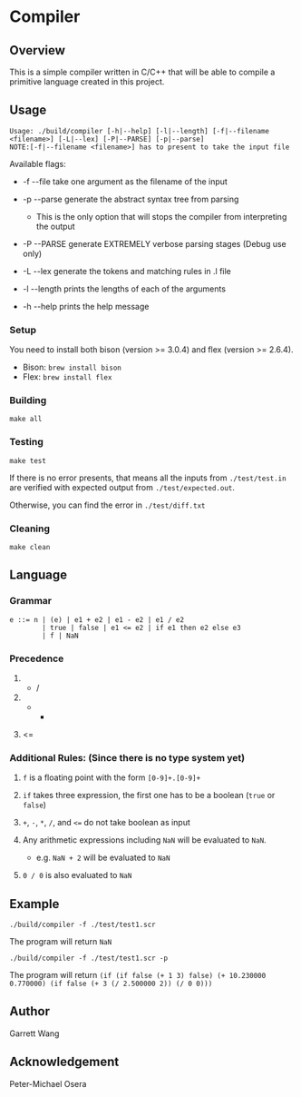 # Compiler

## Overview
This is a simple compiler written in C/C++ that will be able to compile a primitive language created in this project.

## Usage

```
Usage: ./build/compiler [-h|--help] [-l|--length] [-f|--filename <filename>] [-L|--lex] [-P|--PARSE] [-p|--parse]
NOTE:[-f|--filename <filename>] has to present to take the input file
```

Available flags:

* -f --file   take one argument as the filename of the input

* -p --parse   generate the abstract syntax tree from parsing

  - This is the only option that will stops the compiler from interpreting the output

* -P --PARSE   generate EXTREMELY verbose parsing stages (Debug use only)

* -L --lex   generate the tokens and matching rules in .l file

* -l --length   prints the lengths of each of the arguments

* -h --help   prints the help message

### Setup

You need to install both bison (version >= 3.0.4) and flex (version >= 2.6.4).

* Bison: `brew install bison`
* Flex: `brew install flex`

### Building
`make all`

### Testing
`make test`

If there is no error presents, that means all the inputs from `./test/test.in` are verified with expected output from `./test/expected.out`.

Otherwise, you can find the error in `./test/diff.txt`

### Cleaning
`make clean`

## Language

### Grammar

```
e ::= n | (e) | e1 + e2 | e1 - e2 | e1 / e2
        | true | false | e1 <= e2 | if e1 then e2 else e3
        | f | NaN
```

### Precedence

1. * /

2. + -

3. <=

### Additional Rules: (Since there is no type system yet)

1. `f` is a floating point with the form `[0-9]+.[0-9]+`

2. `if` takes three expression, the first one has to be a boolean (`true` or `false`)

3. `+`, `-`, `*`, `/`, and `<=` do not take boolean as input

4. Any arithmetic expressions including `NaN` will be evaluated to `NaN`.
   - e.g. `NaN + 2` will be evaluated to `NaN`

5. `0 / 0` is also evaluated to `NaN`

## Example

`./build/compiler -f ./test/test1.scr`

The program will return `NaN`

`./build/compiler -f ./test/test1.scr -p`

The program will return `(if (if false (+ 1 3) false) (+ 10.230000 0.770000) (if false (+ 3 (/ 2.500000 2)) (/ 0 0)))`

## Author
Garrett Wang

## Acknowledgement
Peter-Michael Osera

